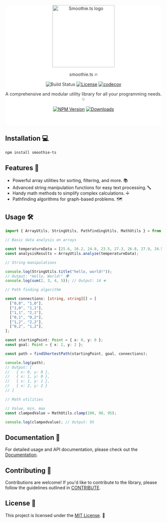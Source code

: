 <div align="center" style="background-color: white; color: #333; padding-bottom: 2em; border-radius: 1em;">
  <img src="https://i.ibb.co/RDcCLCt/smoothie-logo.png" alt="Smoothie.ts logo" width="200" />

smoothie.ts 🔥

![Build Status](https://img.shields.io/github/actions/workflow/status/emilohlund-git/smoothie-ts/build.yml?label=build&labelColor=%23800080&color=%23FFF)
[![License](https://img.shields.io/github/license/emilohlund-git/smoothie-ts.svg?style=flat-square)](LICENSE)
[![codecov](https://codecov.io/gh/emilohlund-git/smoothie-ts/branch/main/graph/badge.svg?token=09SD0O77RV)](https://codecov.io/gh/emilohlund-git/smoothie-ts)

A comprehensive and modular utility library for all your programming needs. ✨

[![NPM Version](https://img.shields.io/npm/v/smoothie-ts.svg?style=flat-square)](https://www.npmjs.com/package/your_library)
[![Downloads](https://img.shields.io/npm/dm/smoothie-ts.svg?style=flat-square)](https://www.npmjs.com/package/smoothie-ts)

</div>

## Installation 💻

```bash
npm install smoothie-ts
```

## Features 🚀

- Powerful array utilities for sorting, filtering, and more. 📚
- Advanced string manipulation functions for easy text processing. 🔤
- Handy math methods to simplify complex calculations. ➗
- Pathfinding algorithms for graph-based problems. 🗺️

## Usage 🛠️

```TypeScript
import { ArrayUtils, StringUtils, PathfindingUtils, MathUtils } = from 'smoothie-ts';

// Basic data analysis on arrays

const temperatureData = [25.6, 26.2, 24.8, 23.5, 27.3, 26.8, 27.9, 24.5, 25.2, 26.1];
const analysisResults = ArrayUtils.analyze(temperatureData);

// String manipulations

console.log(StringUtils.title("hello, world!"));
// Output: "Hello, World!" 🌍
console.log(sum(2, 3, 4, 5)); // Output: 14 ➕

// Path finding algorithm

const connections: [string, string][] = [
  ["0,0", "1,0"],
  ["1,0", "1,1"],
  ["1,1", "2,1"],
  ["0,1", "0,2"],
  ["1,2", "2,2"],
  ["0,2", "1,2"],
];

const startingPoint: Point = { x: 0, y: 0 };
const goal: Point = { x: 2, y: 2 };

const path = findShortestPath(startingPoint, goal, connections);

console.log(path);
// Output: [
//   { x: 0, y: 0 },
//   { x: 1, y: 0 },
//   { x: 1, y: 1 },
//   { x: 2, y: 2 }
// ]

// Math utilities

// Value, min, max
const clampedValue = MathUtils.clamp(100, 90, 95);

console.log(clampedvalue); // Output: 95
```

## Documentation 📖

For detailed usage and API documentation, please check out the [Documentation](https://emilohlund-git.github.io/smoothie-ts/).

## Contributing 🤝

Contributions are welcome! If you'd like to contribute to the library, please follow the guidelines outlined in [CONTRIBUTE](CONTRIBUTE.md).

## License 📝

This project is licensed under the [MIT License](LICENSE). 📜
